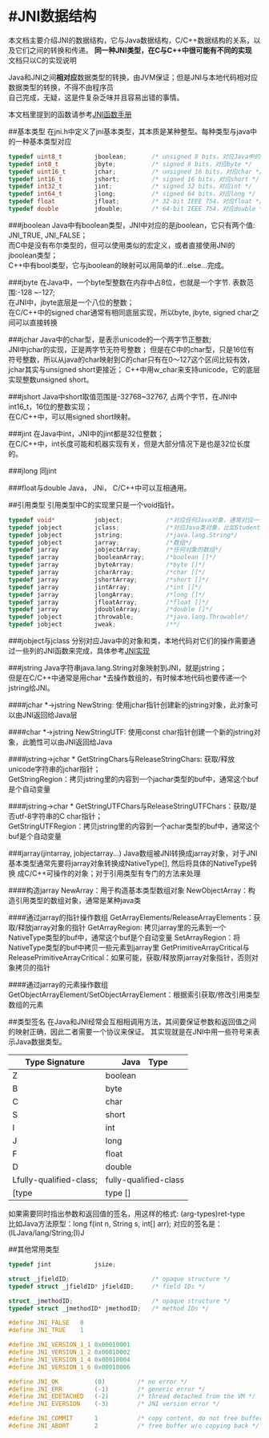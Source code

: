 #JNI数据结构
=================
本文档主要介绍JNI的数据结构，它与Java数据结构，C/C++数据结构的关系，以及它们之间的转换和传递。
**同一种JNI类型，在C与C++中很可能有不同的实现** 文档只以C的实现说明

Java和JNI之间**相对应**数据类型的转换，由JVM保证；但是JNI与本地代码相对应数据类型的转换，不得不由程序员  
自己完成，无疑，这是件复杂乏味并且容易出错的事情。

本文档里提到的函数请参考[JNI函数手册](/jni_function_mannual.md)

##基本类型
在jni.h中定义了jni基本类型，其本质是某种整型。每种类型与java中的一种基本类型对应
```C
typedef uint8_t         jboolean;       /* unsigned 8 bits，对应Java中的boolean*/
typedef int8_t          jbyte;          /* signed 8 bits，对应byte */
typedef uint16_t        jchar;          /* unsigned 16 bits，对应char */
typedef int16_t         jshort;         /* signed 16 bits，对应short */
typedef int32_t         jint;           /* signed 32 bits，对应int */
typedef int64_t         jlong;          /* signed 64 bits，对应long */
typedef float           jfloat;         /* 32-bit IEEE 754，对应float */
typedef double          jdouble;        /* 64-bit IEEE 754，对应double */

```

###jboolean
Java中有boolean类型，JNI中对应的是jboolean，它只有两个值: JNI_TRUE, JNI_FALSE；  
而C中是没有布尔类型的，但可以使用类似的宏定义，或者直接使用JNI的jboolean类型；  
C++中有bool类型，它与jboolean的映射可以用简单的if...else...完成。

###jbyte
在Java中，一个byte型整数在内存中占8位，也就是一个字节. 表数范围:-128 ~-127;  
在JNI中，jbyte底层是一个八位的整数；  
在C/C++中的signed char通常有相同底层实现，所以byte, jbyte, signed char之间可以直接转换

###jchar
Java中的char型，是表示unicode的一个两字节正整数;  
JNI中jchar的实现，正是两字节无符号整数；
但是在C中的char型，只是16位有符号整数，所以从java的char映射到C的char只有在0～127这个区间比较有效，
jchar其实与unsigned short更接近； 
C++中用w_char来支持unicode，它的底层实现整数unsigned short。

###jshort
Java中short取值范围是-32768~32767, 占两个字节，在JNI中int16_t，16位的整数实现；  
在C/C++中，可以用signed short映射。

###jint
在Java中int，JNI中的jint都是32位整数；  
在C/C++中，int长度可能和机器实现有关，但是大部分情况下是也是32位长度的。

###jlong
同jint

###float与double
Java， JNi， C/C++中可以互相通用。

##引用类型
引用类型中C的实现里只是一个void指针。
```C
typedef void*           jobject;            /*对应任何Java对象，通常对应一个类的实例*/
typedef jobject         jclass;             /*对应Java类对象，比如Student类*/
typedef jobject         jstring;            /*java.lang.String*/
typedef jobject         jarray;             /*数组*/
typedef jarray          jobjectArray;       /*任何对象的数组*/
typedef jarray          jbooleanArray;      /*boolean []*/
typedef jarray          jbyteArray;         /*byte []*/
typedef jarray          jcharArray;         /*char []*/
typedef jarray          jshortArray;        /*short []*/
typedef jarray          jintArray;          /*int []*/
typedef jarray          jlongArray;         /*long []*/
typedef jarray          jfloatArray;        /*float []*/
typedef jarray          jdoubleArray;       /*double []*/
typedef jobject         jthrowable;         /*java.lang.Throwable*/
typedef jobject         jweak;              /**/

```

###jobject与jclass
分别对应Java中的对象和类，本地代码对它们的操作需要通过一些列的JNI函数来完成，具体参考[JNI实现](jni_implementation.md)

###jstring
Java字符串java.lang.String对象映射到JNI，就是jstring；  
但是在C/C++中通常是用char *去操作数组的，有时候本地代码也要传递一个jstring给JNI。

####jchar *->jstring
NewString: 使用jchar指针创建新的jstring对象，此对象可以由JNI返回给Java层

####char *->jstring
NewStringUTF: 使用const char指针创建一个新的jstring对象，此脆性可以由JNI返回给Java

####jstring->jchar *
GetStringChars与ReleaseStringChars: 获取/释放unicode字符串的jchar指针；  
GetStringRegion：拷贝jstring里的内容到一个jachar类型的buf中，通常这个buf是个自动变量

####jstring->char *
GetStringUTFChars与ReleaseStringUTFChars：获取/是否utf-8字符串的C char指针；  
GetStringUTFRegion：拷贝jstring里的内容到一个achar类型的buf中，通常这个buf是个自动变量

###jarray(jintarray, jobjectarray...)
Java数组被JNI转换成jarray对象，对于JNI基本类型通常先要将jarray对象转换成NativeType[], 然后将具体的NativeType转换
成C/C++可操作的对象；对于引用类型有专门的方法来处理

####构造jarray
New<PrimitiveType>Array：用于构造基本类型数组对象
NewObjectArray：构造引用类型的数组对象，通常是某种java类

####通过jarray的指针操作数组
Get<PrimitiveType>ArrayElements/Release<PrimitiveType>ArrayElements：获取/释放jarray对象的指针
Get<PrimitiveType>ArrayRegion: 拷贝jarray里的元素到一个NativeType类型的buf中，通常这个buf是个自动变量
Set<PrimitiveType>ArrayRegion：将NativeType类型的buf中拷贝一些元素到jarray里
GetPrimitiveArrayCritical与ReleasePrimitiveArrayCritical：如果可能，获取/释放原jarray对象指针，否则对象拷贝的指针

####通过jarray的元素操作数组
GetObjectArrayElement/SetObjectArrayElement：根据索引获取/修改引用类型数组的元素

##类型签名
在Java和JNI经常会互相相调用方法，其间要保证参数和返回值之间的映射正确，因此二者需要一个协议来保证。
其实现就是在JNI中用一些符号来表示Java数据类型。  

|Type Signature         |Java　Type           |  
|----------------       |------               |  
|Z                      |boolean              |  
|B                      |byte                 |  
|C                      |char                 |  
|S                      |short                |  
|I                      |int                  |  
|J                      |long                 |  
|F                      |float                |  
|D                      |double               |  
|Lfully-qualified-class;|fully-qualified-class|  
|[type                  |type []              |  

如果需要同时指出参数和返回值的签名，用这样的格式: (arg-types)ret-type  
比如Java方法原型：long f(int n, String s, int[] arr); 对应的签名是： (ILJava/lang/String;[I)J

##其他常用类型
```C
typedef jint            jsize;

struct _jfieldID;                       /* opaque structure */
typedef struct _jfieldID* jfieldID;     /* field IDs */

struct _jmethodID;                      /* opaque structure */
typedef struct _jmethodID* jmethodID;   /* method IDs */

#define JNI_FALSE   0
#define JNI_TRUE    1

#define JNI_VERSION_1_1 0x00010001
#define JNI_VERSION_1_2 0x00010002
#define JNI_VERSION_1_4 0x00010004
#define JNI_VERSION_1_6 0x00010006

#define JNI_OK          (0)         /* no error */
#define JNI_ERR         (-1)        /* generic error */
#define JNI_EDETACHED   (-2)        /* thread detached from the VM */
#define JNI_EVERSION    (-3)        /* JNI version error */

#define JNI_COMMIT      1           /* copy content, do not free buffer */
#define JNI_ABORT       2           /* free buffer w/o copying back */

```
